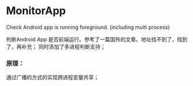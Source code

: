 # MonitorApp
Check Android app is running foreground. (including multi process)

判断Android App 是否前端运行。参考了一篇国外的文章。地址找不到了，找到了，再补充；
同时添加了多进程判断支持；
### 原理：
通过广播的方式的实现跨进程变量共享；

